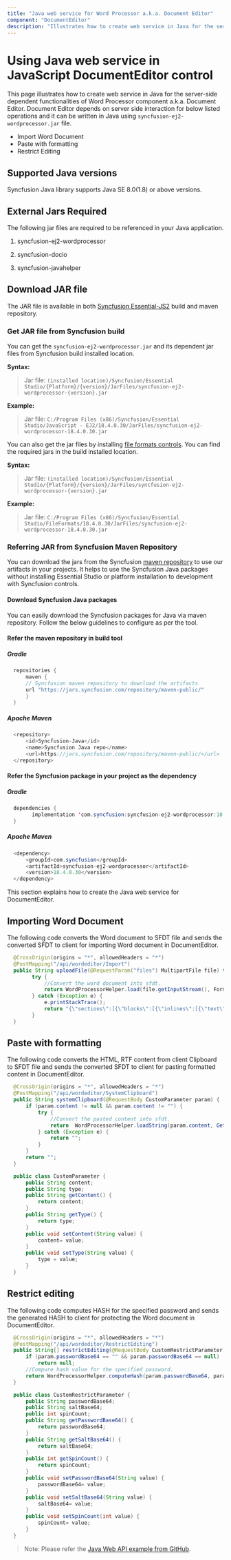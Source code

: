 ```yaml
---
title: "Java web service for Word Processor a.k.a. Document Editor"
component: "DocumentEditor"
description: "Illustrates how to create web service in Java for the server-side dependent functionalities of Word Processor component a.k.a. Document Editor."
---
```


# Using Java web service in JavaScript DocumentEditor control

This page illustrates how to create web service in Java for the server-side dependent functionalities of Word Processor component a.k.a. Document Editor. Document Editor depends on server side interaction for below listed operations and it can be written in Java using `syncfusion-ej2-wordprocessor.jar` file.

* Import Word Document
* Paste with formatting
* Restrict Editing

## Supported Java versions

Syncfusion Java library supports Java SE 8.0(1.8) or above versions.

## External Jars Required

The following jar files are required to be referenced in your Java application.

1. syncfusion-ej2-wordprocessor

2. syncfusion-docio

3. syncfusion-javahelper

## Download JAR file

The JAR file is available in both [Syncfusion Essential-JS2](https://www.syncfusion.com/downloads/essential-js2) build and maven repository.

### Get JAR file from Syncfusion build

You can get the `syncfusion-ej2-wordprocessor.jar` and its dependent jar files from Syncfusion build installed location.

**Syntax:**
> Jar file: `(installed location)/Syncfusion/Essential Studio/{Platform}/{version}/JarFiles/syncfusion-ej2-wordprocessor-{version}.jar`

**Example:**
> Jar file: `C:/Program Files (x86)/Syncfusion/Essential Studio/JavaScript - EJ2/18.4.0.30/JarFiles/syncfusion-ej2-wordprocessor-18.4.0.30.jar`

You can also get the jar files by installing [file formats controls](https://www.syncfusion.com/sales/products/fileformats?utm_source=ug&utm_medium=listing&utm_campaign=java-word-processor#). You can find the required jars in the build installed location.

**Syntax:**
> Jar file: `(installed location)/Syncfusion/Essential Studio/{Platform}/{version}/JarFiles/syncfusion-ej2-wordprocessor-{version}.jar`

**Example:**
> Jar file: `C:/Program Files (x86)/Syncfusion/Essential Studio/FileFormats/18.4.0.30/JarFiles/syncfusion-ej2-wordprocessor-18.4.0.30.jar`

### Referring JAR from Syncfusion Maven Repository

You can download the jars from the Syncfusion [maven repository](https://jars.syncfusion.com/) to use our artifacts in your projects. It helps to use the Syncfusion Java packages without installing Essential Studio or platform installation to development with Syncfusion controls.

#### Download Syncfusion Java packages

You can easily download the Syncfusion packages for Java via maven repository. Follow the below guidelines to configure as per the tool.

#### Refer the maven repository in build tool

##### Gradle

```java
  repositories {
      maven {
      // Syncfusion maven repository to download the artifacts
      url "https://jars.syncfusion.com/repository/maven-public/"
      }
  }
```

##### Apache Maven

```java
  <repository>
      <id>Syncfusion-Java</id>
      <name>Syncfusion Java repo</name>
      <url>https://jars.syncfusion.com/repository/maven-public/</url>
  </repository>
```

#### Refer the Syncfusion package in your project as the dependency

##### Gradle

```java
  dependencies {
        implementation 'com.syncfusion:syncfusion-ej2-wordprocessor:18.4.0.30'
  }
```

##### Apache Maven

```java
  <dependency>
      <groupId>com.syncfusion</groupId>
      <artifactId>syncfusion-ej2-wordprocessor</artifactId>
      <version>18.4.0.30</version>
  </dependency>
```

This section explains how to create the Java web service for DocumentEditor.

## Importing Word Document

The following code converts the Word document to SFDT file and sends the converted SFDT to client for importing Word document in DocumentEditor.

```java
  @CrossOrigin(origins = "*", allowedHeaders = "*")
  @PostMapping("/api/wordeditor/Import")
  public String uploadFile(@RequestParam("files") MultipartFile file) throws Exception {
        try {
            //Convert the word document into sfdt.
            return WordProcessorHelper.load(file.getInputStream(), FormatType.Docx);
        } catch (Exception e) {
            e.printStackTrace();
            return "{\"sections\":[{\"blocks\":[{\"inlines\":[{\"text\":" + e.getMessage() + "}]}]}]}";
        }
  }
```

## Paste with formatting

The following code converts the HTML, RTF content from client Clipboard to SFDT file and sends the converted SFDT to client for pasting formatted content in DocumentEditor.

```java
  @CrossOrigin(origins = "*", allowedHeaders = "*")
  @PostMapping("/api/wordeditor/SystemClipboard")
  public String systemClipboard(@RequestBody CustomParameter param) {
      if (param.content != null && param.content != "") {
          try {
              //Convert the pasted content into sfdt.
              return  WordProcessorHelper.loadString(param.content, GetFormatType(param.type.toLowerCase()));
          } catch (Exception e) {
              return "";
          }
      }
      return "";
  }

  public class CustomParameter {
      public String content;
      public String type;
      public String getContent() {
          return content;
      }
      public String getType() {
          return type;
      }
      public void setContent(String value) {
          content= value;
      }
      public void setType(String value) {
          type = value;
      }
  }
```

## Restrict editing

The following code computes HASH for the specified password and sends the generated HASH to client for protecting the Word document in DocumentEditor.

```java
  @CrossOrigin(origins = "*", allowedHeaders = "*")
  @PostMapping("/api/wordeditor/RestrictEditing")
  public String[] restrictEditing(@RequestBody CustomRestrictParameter param) throws Exception {
      if (param.passwordBase64 == "" && param.passwordBase64 == null)
          return null;
      //Compure hash value for the specified password.
      return WordProcessorHelper.computeHash(param.passwordBase64, param.saltBase64, param.spinCount);
  }

  public class CustomRestrictParameter {
      public String passwordBase64;
      public String saltBase64;
      public int spinCount;
      public String getPasswordBase64() {
          return passwordBase64;
      }
      public String getSaltBase64() {
          return saltBase64;
      }
      public int getSpinCount() {
          return spinCount;
      }
      public void setPasswordBase64(String value) {
          passwordBase64= value;
      }
      public void setSaltBase64(String value) {
          saltBase64= value;
      }
      public void setSpinCount(int value) {
          spinCount= value;
      }
  }
```

>Note: Please refer the [Java Web API example from GitHub](https://github.com/SyncfusionExamples/EJ2-DocumentEditor-WebServices/tree/master/Java).